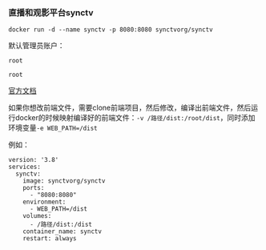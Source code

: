 ### 直播和观影平台synctv

```
docker run -d --name synctv -p 8080:8080 synctvorg/synctv
```

默认管理员账户：
```
root
```
```
root
```

[官方文档](https://synctv.wiki/#/zh-cn/quickstart)



如果你想改前端文件，需要clone前端项目，然后修改，编译出前端文件，然后运行docker的时候映射编译好的前端文件：`-v /路径/dist:/root/dist`，同时添加环境变量`-e WEB_PATH=/dist`


例如：
```
version: '3.8'
services:
  synctv:
    image: synctvorg/synctv
    ports:
      - "8080:8080"
    environment:
      - WEB_PATH=/dist
    volumes:
      - /路径/dist:/dist
    container_name: synctv
    restart: always
```
